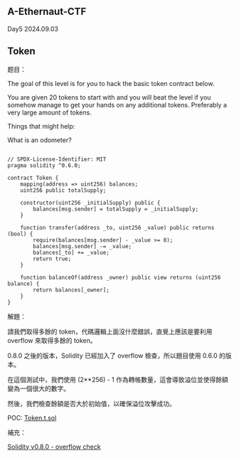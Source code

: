 A-Ethernaut-CTF
------------------------

Day5 2024.09.03

Token
------------------------

题目：


The goal of this level is for you to hack the basic token contract below.

You are given 20 tokens to start with and you will beat the level if you somehow manage to get your hands on any additional tokens. Preferably a very large amount of tokens.

  Things that might help:

What is an odometer?

```solidity

// SPDX-License-Identifier: MIT
pragma solidity ^0.6.0;

contract Token {
    mapping(address => uint256) balances;
    uint256 public totalSupply;

    constructor(uint256 _initialSupply) public {
        balances[msg.sender] = totalSupply = _initialSupply;
    }

    function transfer(address _to, uint256 _value) public returns (bool) {
        require(balances[msg.sender] - _value >= 0);
        balances[msg.sender] -= _value;
        balances[_to] += _value;
        return true;
    }

    function balanceOf(address _owner) public view returns (uint256 balance) {
        return balances[_owner];
    }
}

```

解題：

  請我們取得多餘的 token，代碼邏輯上面沒什麼錯誤，直覺上應該是要利用 overflow 來取得多餘的 token。

  0.8.0 之後的版本，Solidity 已經加入了 overflow 檢查，所以題目使用 0.6.0 的版本。

  在這個測試中，我們使用 (2**256) - 1 作為轉帳數量，這會導致溢位並使得餘額變為一個很大的數字。
  
  然後，我們檢查餘額是否大於初始值，以確保溢位攻擊成功。

  POC:
  [Token.t.sol](../A-Ethernaut-CTF/POC/test/6/Token.t.sol)


補充：

[Solidity v0.8.0 - overflow check ](https://docs.soliditylang.org/en/latest/080-breaking-changes.html)